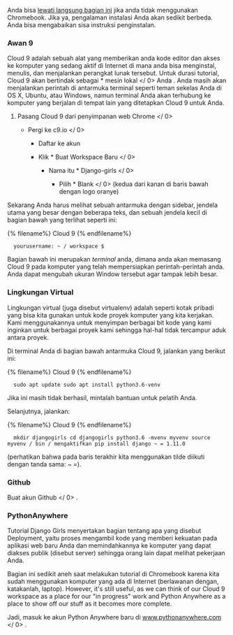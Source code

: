 Anda bisa [lewati langsung bagian ini](http://tutorial.djangogirls.org/en/installation/#install-python) jika anda tidak menggunakan Chromebook. Jika ya, pengalaman instalasi Anda akan sedikit berbeda. Anda bisa mengabaikan sisa instruksi penginstalan.

### Awan 9

Cloud 9 adalah sebuah alat yang memberikan anda kode editor dan akses ke komputer yang sedang aktif di Internet di mana anda bisa menginstal, menulis, dan menjalankan perangkat lunak tersebut. Untuk durasi tutorial, Cloud 9 akan bertindak sebagai * mesin lokal </ 0> Anda . Anda masih akan menjalankan perintah di antarmuka terminal seperti teman sekelas Anda di OS X, Ubuntu, atau Windows, namun terminal Anda akan terhubung ke komputer yang berjalan di tempat lain yang ditetapkan Cloud 9 untuk Anda.</p> 

1. Pasang Cloud 9 dari  penyimpanan web Chrome </ 0></li> 
    
    - Pergi ke  c9.io </ 0></li> 
        
        - Daftar ke akun
        - Klik * Buat Workspace Baru </ 0></li> 
            
            - Nama itu * Django-girls </ 0></li> 
                
                - Pilih * Blank </ 0> (kedua dari kanan di baris bawah dengan logo oranye)</li> </ol> 
                    
                    Sekarang Anda harus melihat sebuah antarmuka dengan sidebar, jendela utama yang besar dengan beberapa teks, dan sebuah jendela kecil di bagian bawah yang terlihat seperti ini:
                    
                    {% filename%} Cloud 9 {% endfilename%}
                    
                        yourusername: ~ / workspace $
                        
                    
                    Bagian bawah ini merupakan *terminal* anda, dimana anda akan memasang Cloud 9 pada komputer yang telah mempersiapkan perintah-perintah anda. Anda dapat mengubah ukuran Window tersebut agar tampak lebih besar.
                    
                    ### Lingkungan Virtual
                    
                    Lingkungan virtual (juga disebut virtualenv) adalah seperti kotak pribadi yang bisa kita gunakan untuk kode proyek komputer yang kita kerjakan. Kami menggunakannya untuk menyimpan berbagai bit kode yang kami inginkan untuk berbagai proyek kami sehingga hal-hal tidak tercampur aduk antara proyek.
                    
                    Di terminal Anda di bagian bawah antarmuka Cloud 9, jalankan yang berikut ini:
                    
                    {% filename%} Cloud 9 {% endfilename%}
                    
                        sudo apt update sudo apt install python3.6-venv
                        
                    
                    Jika ini masih tidak berhasil, mintalah bantuan untuk pelatih Anda.
                    
                    Selanjutnya, jalankan:
                    
                    {% filename%} Cloud 9 {% endfilename%}
                    
                        mkdir djangogirls cd djangogirls python3.6 -mvenv myvenv source myvenv / bin / mengaktifkan pip install django ~ = 1.11.0
                        
                    
                    (perhatikan bahwa pada baris terakhir kita menggunakan tilde diikuti dengan tanda sama: ~ =).
                    
                    ### Github
                    
                    Buat akun  Github </ 0> .</p> 
                    
                    ### PythonAnywhere
                    
                    Tutorial Django Girls menyertakan bagian tentang apa yang disebut Deployment, yaitu proses mengambil kode yang memberi kekuatan pada aplikasi web baru Anda dan memindahkannya ke komputer yang dapat diakses publik (disebut server) sehingga orang lain dapat melihat pekerjaan Anda.
                    
                    Bagian ini sedikit aneh saat melakukan tutorial di Chromebook karena kita sudah menggunakan komputer yang ada di Internet (berlawanan dengan, katakanlah, laptop). However, it's still useful, as we can think of our Cloud 9 workspace as a place for our "in progress" work and Python Anywhere as a place to show off our stuff as it becomes more complete.
                    
                    Jadi, masuk ke akun Python Anywhere baru di  www.pythonanywhere.com </ 0> .</p>